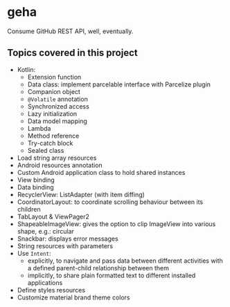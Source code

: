 # geha

Consume GitHub REST API, well, eventually.

## Topics covered in this project

- Kotlin:
    - Extension function
    - Data class: implement parcelable interface with Parcelize plugin
    - Companion object
    - `@Volatile` annotation
    - Synchronized access
    - Lazy initialization
    - Data model mapping
    - Lambda
    - Method reference
    - Try-catch block
    - Sealed class
- Load string array resources
- Android resources annotation
- Custom Android application class to hold shared instances
- View binding
- Data binding
- RecyclerView: ListAdapter (with item diffing)
- CoordinatorLayout: to coordinate scrolling behaviour between its children
- TabLayout & ViewPager2
- ShapeableImageView: gives the option to clip ImageView into various shape, e.g.: circular
- Snackbar: displays error messages
- String resources with parameters
- Use `Intent`:
    - explicitly, to navigate and pass data between different activities with a defined parent-child
      relationship between them
    - implicitly, to share plain formatted text to different installed applications
- Define styles resources
- Customize material brand theme colors
